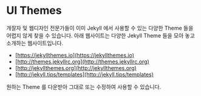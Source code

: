 # UI Themes

개잘자 및 웹디자인 전문가들이 이미 Jekyll 에서 사용할 수 있는 다양한 Theme 들을 어렵지 않게 찾을 수 있습니다. 아래 웹사이트는 다양한 Jekyll Theme 들을 모아 놓고 소개하는 웹사이트입니다.

* [https://jekyllthemes.io](https://jekyllthemes.io)
* [http://themes.jekyllrc.org](http://themes.jekyllrc.org)
* [http://jekyllthemes.org](http://jekyllthemes.org)
* [http://jekyll.tips/templates](http://jekyll.tips/templates)

원하는 Theme 를 다운받아 그대로 또는 수정하여 사용할 수 있습니다.

